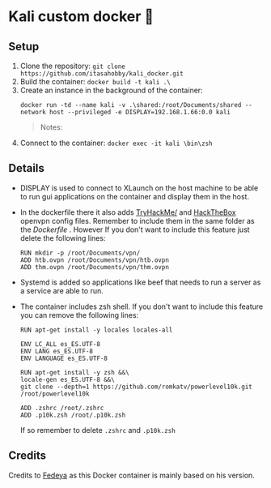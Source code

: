 
# Kali custom docker 🐳

## Setup

 1. Clone the repository: 
	 `git clone https://github.com/itasahobby/kali_docker.git`
 2. Build the container:
	 `docker build -t kali .\` 
3. Create an instance in the background of the container:
	```
	docker run -td --name kali -v .\shared:/root/Documents/shared --network host --privileged -e DISPLAY=192.168.1.66:0.0 kali
	```
	> Notes: 
4.  Connect to the container:
	`docker exec -it kali \bin\zsh`


## Details
  
 - DISPLAY is used to connect to XLaunch on the host machine to be able to run gui applications on the container and display them in the host. 
 
 - In the dockerfile there it also adds [TryHackMe/](https://tryhackme.com/) and [HackTheBox](https://www.hackthebox.eu/) openvpn config files. Remember to include them in the same folder as the *Dockerfile* . However If you don't want to include this feature just delete the following lines:
	 ```
	 RUN mkdir -p /root/Documents/vpn/
	ADD htb.ovpn /root/Documents/vpn/htb.ovpn
	ADD thm.ovpn /root/Documents/vpn/thm.ovpn
	 ```
 - Systemd is added so applications like beef that needs to run a server as a service are able to run.
 - The container includes zsh shell. If you don't want to include this feature you can remove the following lines:
	 ```
	 RUN apt-get install -y locales locales-all
	 
	ENV LC_ALL es_ES.UTF-8
	ENV LANG es_ES.UTF-8
	ENV LANGUAGE es_ES.UTF-8

	RUN apt-get install -y zsh &&\
	locale-gen es_ES.UTF-8 &&\
	git clone --depth=1 https://github.com/romkatv/powerlevel10k.git /root/powerlevel10k

	ADD .zshrc /root/.zshrc
	ADD .p10k.zsh /root/.p10k.zsh
	 ```
	If so remember to delete `.zshrc` and `.p10k.zsh`

## Credits
Credits to [Fedeya](https://github.com/Fedeya) as this Docker container is mainly based on his version.
